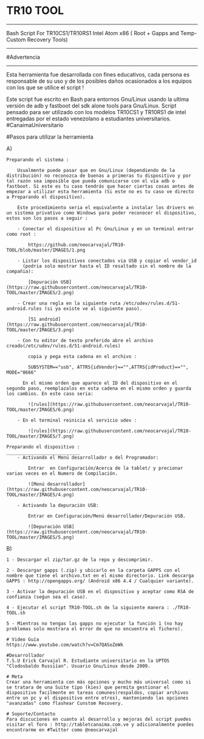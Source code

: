 # TR10 TOOL 
- - - - - - - - - - - - - - - - - - - - - - - - - - - - - - - - - - - - - - - - - - - - - - -
Bash Script For TR10CS1/TR10RS1 Intel Atom x86 ( Root + Gapps and Temp-Custom Recovery Tools) 
- - - - - - - - - - - - - - - - - - - - - - - - - - - - - - - - - - - - - - - - - - - - - - - -

#Advertencia
___________

Esta herramienta fue desarrollada con fines educativos, cada persona es responsable de su uso y de los posibles daños ocasionados a los equipos con los que se utilice el script !

Este script fue escrito en Bash para entornos Gnu/Linux usando la ultima versión de adb y fastboot del sdk alone tools para Gnu/Linux. Script pensado para ser utilizado con los modelos TR10CS1 y TR10RS1 de intel entregadas por el estado venezolano a estudiantes universitarios. #CanaimaUniversitario

#Pasos para utilizar la herramienta

A)
	
	Preparando el sistema :

		Usualmente puede pasar que en Gnu/Linux (dependiendo de la distribución) no reconozca de buenas a primeras tu dispositivo y por tal razón sea imposible que pueda comunicarse con el vía adb o fastboot. Si este es tu caso tendrás que hacer ciertas cosas antes de empezar a utilizar esta herramienta (Si este no es tu caso ve directo a Preparando el dispositivo).

		Este procedimiento seria el equivalente a instalar los drivers en un sistema privativo como Windows para poder reconocer el dispositivo, estos son los pasos a seguir :

		- Conectar el dispositivo al Pc Gnu/Linux y en un terminal entrar como root :

			https://github.com/neocarvajal/TR10-TOOL/blob/master/IMAGES/1.png
		
		- Listar los dispositivos conectados via USB y copiar el vendor_id 
		  (podria solo mostrar hasta el ID resaltado sin el nombre de la compañia):

			[Depuración USB](https://raw.githubusercontent.com/neocarvajal/TR10-TOOL/master/IMAGES/2.png)

		- Crear una regla en la siguiente ruta /etc/udev/rules.d/51-android.rules (si ya existe ve al siguiente paso).

			[51 android](https://raw.githubusercontent.com/neocarvajal/TR10-TOOL/master/IMAGES/3.png)

		- Con tu editor de texto preferido abre el archivo creado(/etc/udev/rules.d/51-android.rules)

			copia y pega esta cadena en el archivo :

			SUBSYSTEM=="usb", ATTRS{idVendor}=="",ATTRS{idProduct}=="", MODE="0666"

		  En el mismo orden que aparece el ID del dispositivo en el segundo paso, reemplazalos en esta cadena en el mismo orden y guarda los cambios. En este caso seria:

  			![rules](https://raw.githubusercontent.com/neocarvajal/TR10-TOOL/master/IMAGES/6.png)

  		- En el terminal reinicia el servicio udev :

  			![rules](https://raw.githubusercontent.com/neocarvajal/TR10-TOOL/master/IMAGES/7.png)

	Preparando el dispositivo :	
	___________________________
		- Activando el Menú desarrollador o del Programador:
			
			Entrar  en Configuración/Acerca de la tablet/ y precionar varias veces en el Numero de Compilación.	

			![Menú desarrollador](https://raw.githubusercontent.com/neocarvajal/TR10-TOOL/master/IMAGES/4.png)

		- Activando la depuración USB:

			Entrar en Configuración/Menú desarrollador/Depuración USB.
			
			![Depuración USB](https://raw.githubusercontent.com/neocarvajal/TR10-TOOL/master/IMAGES/5.png)	

B)

	1 - Descargar el zip/tar.gz de la repo y descomprimir.

	2 - Descargar gapps (.zip) y ubicarlo en la carpeta GAPPS con el nombre que tiene el archivo.txt en el mismo directorio. Link descarga GAPPS : http://opengapps.org/ (Android x86 4.4 / Cualquier variante).

	3 - Activar la depuración USB en el dispositivo y aceptar como RSA de confianza (seǵun sea el caso).

	4 - Ejecutar el script TR10-TOOL.sh de la siguiente manera : ./TR10-TOOL.sh

	5 - Mientras no tengas las gapps no ejecutar la función 1 (no hay problemas solo mostrara el error de que no encuentra el fichero).

	# Video Guía
	https://www.youtube.com/watch?v=Cm7QASoZeWk

	#Desarrollador
	T.S.U Erick Carvajal R. Estudiante universitario en la UPTOS "Clodosbaldo Russiían". Usuario Gnu/Linux desde 2009.

	# Meta
	Crear una herramienta con más opciones y mucho más universal como si se tratara de una Suite tipo (kies) que permita gestionar el dispositivo facilmente en tareas comunes(respaldos, copiar archivos entre un pc y el dispositivo entre otros), manteniendo las opciones "avanzadas" como flashear Cunstom Recovery.

	# Soporte/Contacto
	Para discuciones en cuanto al desarrollo y mejoras del script puedes visitar el foro : http://tabletcanaima.com.ve y adicionalmente puedes encontrarme en #Twitter como @neocarvajal

